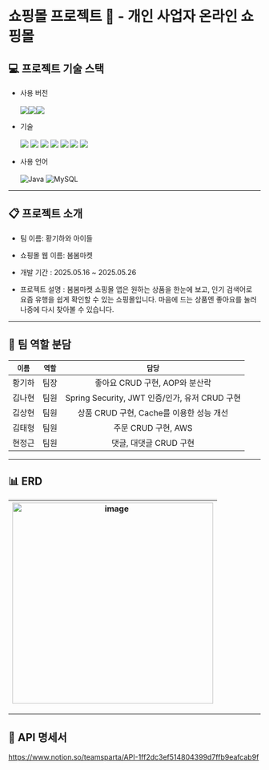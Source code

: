 # 쇼핑몰 프로젝트 🛵 - 개인 사업자 온라인 쇼핑몰

## 💻 프로젝트 기술 스택
* 사용 버전
<br><br> <img src="https://img.shields.io/badge/JDK-%23121011?style=for-the-badge"><img src="https://img.shields.io/badge/version-%23ED8B00?style=for-the-badge&logo=openjdk&logoColor=white"><img src="https://img.shields.io/badge/17-515151?style=for-the-badge">

* 기술
<br><br><img src="https://img.shields.io/badge/springboot-6DB33F?style=for-the-badge&logo=springboot&logoColor=white"> <img src="https://img.shields.io/badge/spring-6DB33F?style=for-the-badge&logo=spring&logoColor=white"> <img src="https://img.shields.io/badge/github-181717?style=for-the-badge&logo=github&logoColor=white"> <img src="https://img.shields.io/badge/git-F05032?style=for-the-badge&logo=git&logoColor=white"> <img src="https://img.shields.io/badge/intellij-000000?style=for-the-badge&logo=intellijidea&logoColor=white"> <img src="https://img.shields.io/badge/Notion-000000?style=for-the-badge&logo=notion&logoColor=white"> <img src="https://img.shields.io/badge/docker-2496ED?style=for-the-badge&logo=docker&logoColor=white">
* 사용 언어
  <br><br> ![Java](https://img.shields.io/badge/Java-007396?style=for-the-badge&logo=java&logoColor=white)
 ![MySQL](https://img.shields.io/badge/MySQL-4479A1?style=for-the-badge&logo=mysql&logoColor=white)
-----
  ## 📋 프로젝트 소개

* 팀 이름: 황기하와 아이들
  
* 쇼핑몰 웹 이름: 봄봄마켓

* 개발 기간 : 2025.05.16 ~ 2025.05.26
  
* 프로젝트 설명 : 봄봄마켓 쇼핑몰 앱은 원하는 상품을 한눈에 보고, 인기 검색어로 요즘 유행을 쉽게 확인할 수 있는 쇼핑몰입니다. 마음에 드는 상품엔 좋아요를 눌러 나중에 다시 찾아볼 수 있습니다.
-----
  ## 👥 팀 역할 분담 

|`이름`|`역할`|`담당`|
|:---:|:---:|:---:|
|황기하|팀장|좋아요 CRUD 구현, AOP와 분산락|
|김나현|팀원|Spring Security, JWT 인증/인가, 유저 CRUD 구현|
|김상현|팀원|상품 CRUD 구현, Cache를 이용한 성능 개선|
|김태형|팀원|주문 CRUD 구현, AWS|
|현정근|팀원|댓글, 대댓글 CRUD 구현|
-----

## 📊 ERD 
|<img width="401" alt="image" src="https://github.com/user-attachments/assets/bf8804f9-c929-4cef-b910-4e8f4c265614" />
|:---:|

-----

## 📂 API 명세서 
https://www.notion.so/teamsparta/API-1ff2dc3ef514804399d7ffb9eafcab9f


